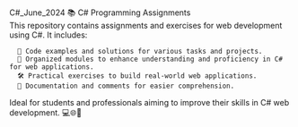 C#_June_2024
📚 C# Programming Assignments  
This repository contains assignments and exercises for web development using C#. 
    It includes:

      🌟 Code examples and solutions for various tasks and projects.
      📂 Organized modules to enhance understanding and proficiency in C# for web applications.
      🛠️ Practical exercises to build real-world web applications.
      📘 Documentation and comments for easier comprehension.
Ideal for students and professionals aiming to improve their skills in C# web development. 💻🌐🚀
